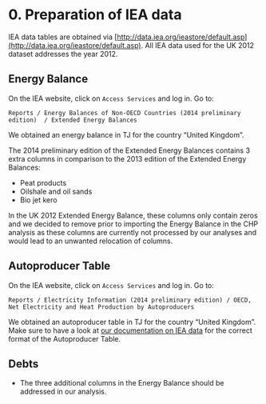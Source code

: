 # 0. Preparation of IEA data

IEA data tables are obtained via [http://data.iea.org/ieastore/default.asp](http://data.iea.org/ieastore/default.asp). All IEA data used for the UK 2012 dataset addresses the year 2012.


##  Energy Balance

On the IEA website, click on `Access Services` and log in. Go to:

    Reports / Energy Balances of Non-OECD Countries (2014 preliminary edition)  / Extended Energy Balances

We obtained an energy balance in TJ for the country “United Kingdom”.

The 2014 preliminary edition of the Extended Energy Balances contains 3 extra columns in comparison to the 2013 edition of the Extended Energy Balances:

- Peat products
- Oilshale and oil sands
- Bio jet kero

In the UK 2012 Extended Energy Balance, these columns only contain zeros and we decided to remove prior to importing the Energy Balance in the CHP analysis as these columns are currently not processed by our analyses and would lead to an unwanted relocation of columns.


## Autoproducer Table

On the IEA website, click on `Access Services` and log in. Go to:

	Reports / Electricity Information (2014 preliminary edition) / OECD, Net Electricity and Heat Production by Autoproducers
	
We obtained an autoproducer table in TJ for the country “United Kingdom”. Make sure to have a look at [our documentation on IEA data](../../../../documentation/IEA_data_format.md) for the correct format of the Autoproducer Table.


## Debts

- The three additional columns in the Energy Balance should be addressed in our analysis.